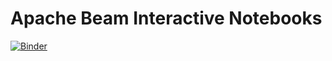 # Apache Beam Interactive Notebooks

[![Binder](https://mybinder.org/badge_logo.svg)](https://mybinder.org/v2/gh/ostrokach/beam-notebooks/master?urlpath=lab)
